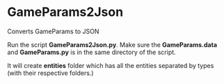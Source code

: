 # GameParams2Json  

Converts GameParams to JSON

Run the script **GameParams2Json.py**. Make sure the **GameParams.data** and **GameParams.py** is in the same directory of the script.

It will create **entities** folder which has all the entities separated by types (with their respective folders.)
